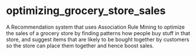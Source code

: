 # optimizing_grocery_store_sales
A Recommendation system that uses Association Rule Mining to optimize the sales of a grocery store by finding patterns how people buy stuff in that store, and suggest items that are likely to be bought together by customers so the store can place them together and hence boost sales.
